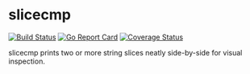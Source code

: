 # slicecmp

[![Build Status](https://travis-ci.org/thomasheller/slicecmp.svg?branch=master)](https://travis-ci.org/thomasheller/slicecmp)
[![Go Report Card](https://goreportcard.com/badge/github.com/thomasheller/slicecmp)](https://goreportcard.com/report/github.com/thomasheller/slicecmp)
[![Coverage Status](https://coveralls.io/repos/github/thomasheller/slicecmp/badge.svg?branch=master)](https://coveralls.io/github/thomasheller/slicecmp?branch=master)

slicecmp prints two or more string slices neatly side-by-side for visual inspection.
